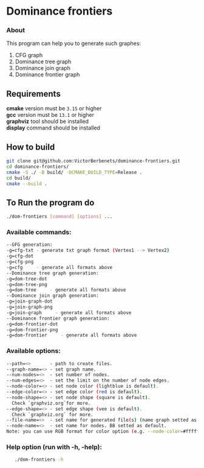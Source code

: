 # Dominance frontiers
### About
This program can help you to generate such graphes:
1) CFG graph
2) Dominance tree graph
3) Dominance join graph
4) Dominance frontier graph
## Requirements
**cmake** version must be `3.15` or higher  
**gcc** version must be `13.1` or higher  
**graphviz** tool should be installed  
**display** command should be installed  
## How to build
```bash
git clone git@github.com:VictorBerbenets/dominance-frontiers.git
cd dominance-frontiers/
cmake -S ./ -B build/ -DCMAKE_BUILD_TYPE=Release .
cd build/
cmake --build .
```
## To Run the program do
```bash
./dom-frontiers [command] [options] ...
```
### Available commands:
```bash
--GFG generation:
-g=cfg-txt - generate txt graph format (Vertex1 --> Vertex2)
-g=cfg-dot
-g=cfg-png
-g=cfg     - generate all formats above
--Dominance tree graph generation:
-g=dom-tree-dot
-g=dom-tree-png
-g=dom-tree     - generate all formats above
--Dominance join graph generation:
-g=join-graph-dot
-g=join-graph-png
-g=join-graph     - generate all formats above
--Dominance frontier graph generation:
-g=dom-frontier-dot
-g=dom-frontier-png
-g=dom-frontier     - generate all formats above
```
### Available options:
```bash
--path=<>       - path to create files.  
--graph-name=<> - set graph name.  
--num-nodes=<>  - set number of nodes.  
--num-edges=<>  - set the limit on the number of node edges.  
--node-color=<> - set node color (lightblue is default).  
--edge-color=<> - set edge color (red is default).  
--node-shape=<> - set node shape (square is default).  
  Check `graphviz.org`for more.  
--edge-shape=<> - set edge shape (vee is default).  
  Check `graphviz.org` for more.  
--file-name=<>  - set name for generated file(s) (name graph setted as default).  
--node-name=<>  - set name for nodes. BB setted as default.  
Note: you can use RGB format for color option (e.g. --node-color=#ffffff).
```
### Help option (run with -h, -help):
```bash
   ./dom-frontiers -h 
```
